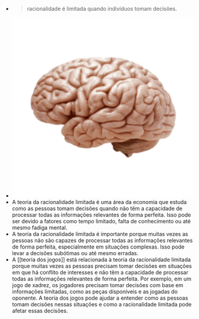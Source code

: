 ---
---

- > racionalidade é limitada quando indivíduos tomam decisões.
- ![brain-3.gif](../assets/brain-3_1672100436021_0.gif)
- A teoria da racionalidade limitada é uma área da economia que estuda como as pessoas tomam decisões quando não têm a capacidade de processar todas as informações relevantes de forma perfeita. Isso pode ser devido a fatores como tempo limitado, falta de conhecimento ou até mesmo fadiga mental.
- A teoria da racionalidade limitada é importante porque muitas vezes as pessoas não são capazes de processar todas as informações relevantes de forma perfeita, especialmente em situações complexas. Isso pode levar a decisões subótimas ou até mesmo erradas.
- A [[teoria dos jogos]] está relacionada à teoria da racionalidade limitada porque muitas vezes as pessoas precisam tomar decisões em situações em que há conflito de interesses e não têm a capacidade de processar todas as informações relevantes de forma perfeita. Por exemplo, em um jogo de xadrez, os jogadores precisam tomar decisões com base em informações limitadas, como as peças disponíveis e as jogadas do oponente. A teoria dos jogos pode ajudar a entender como as pessoas tomam decisões nessas situações e como a racionalidade limitada pode afetar essas decisões.